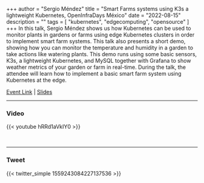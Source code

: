 +++
author = "Sergio Méndez"
title = "Smart Farms systems using K3s a lightweight Kubernetes, OpenInfraDays México"
date = "2022-08-15"
description = ""
tags = [
    "kubernetes",
    "edgecomputing",
    "opensource"
]
+++
In this talk, Sergio Méndez shows us how Kubernetes can be used to monitor plants in gardens or farms using edge Kubernetes clusters in order to implement smart farm systems. This talk also presents a short demo, showing how you can monitor the temperature and humidity in a garden to take actions like watering plants. This demo runs using some basic sensors, K3s, a lightweight Kubernetes, and MySQL together with Grafana to show weather metrics of your garden or farm in real-time. During the talk, the attendee will learn how to implement a basic smart farm system using Kubernetes at the edge.

[Event Link](https://eventee.co/en/e/open-infrastructure-days-mexico-2022-13797) | 
[Slides](https://b.link/SFK3sOIDMX2022)
<!--more-->
---

### Video

{{< youtube hRRd1aVkIY0 >}}

<br>

---

### Tweet

{{< twitter_simple 1559243084227137536 >}}

<br>
